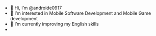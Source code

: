 - 👋 Hi, I’m @androide0917
- 👀 I’m interested in Mobile Software Development and Mobile Game development
- 🌱 I’m currently improving my English skills
- 
<!---
androide0917/androide0917 is a ✨ special ✨ repository because its `README.md` (this file) appears on your GitHub profile.
You can click the Preview link to take a look at your changes.
--->

